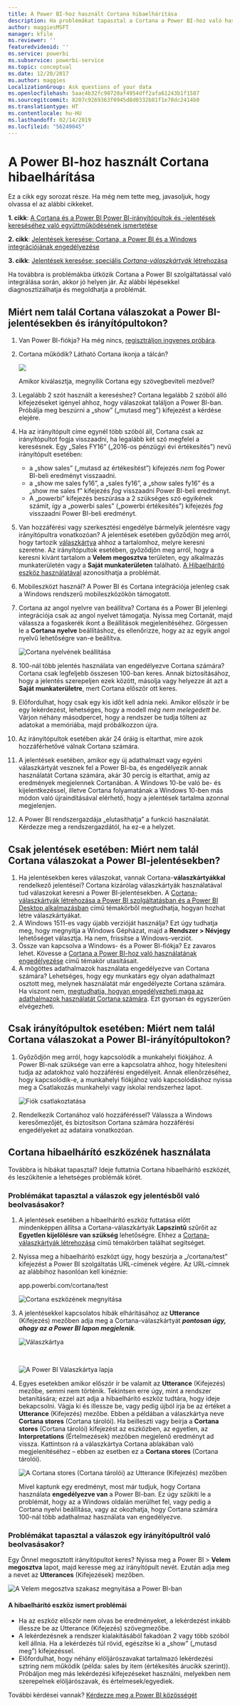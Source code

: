 ```yaml
---
title: A Power BI-hoz használt Cortana hibaelhárítása
description: Ha problémákat tapasztal a Cortana a Power BI-hoz való használata során, próbálja ki az alábbi javaslatokat.
author: maggiesMSFT
manager: kfile
ms.reviewer: ''
featuredvideoid: ''
ms.service: powerbi
ms.subservice: powerbi-service
ms.topic: conceptual
ms.date: 12/20/2017
ms.author: maggies
LocalizationGroup: Ask questions of your data
ms.openlocfilehash: 5aac4b32fc90720af4954dff2afa61243b1f1587
ms.sourcegitcommit: 8207c9269363f0945d8d0332b81f1e78dc2414b0
ms.translationtype: HT
ms.contentlocale: hu-HU
ms.lasthandoff: 02/14/2019
ms.locfileid: "56249045"
---
```

# <a name="troubleshoot-cortana-for-power-bi"></a>A Power BI-hoz használt Cortana hibaelhárítása
Ez a cikk egy sorozat része. Ha még nem tette meg, javasoljuk, hogy olvassa el az alábbi cikkeket.

**1. cikk**: [A Cortana és a Power BI Power BI-irányítópultok és -jelentések kereséséhez való együttműködésének ismertetése](service-cortana-intro.md)

**2. cikk**: [Jelentések keresése: Cortana, a Power BI és a Windows integrációjának engedélyezése](service-cortana-enable.md)

**3. cikk**: [Jelentések keresése: speciális *Cortana-válaszkártyák* létrehozása](service-cortana-answer-cards.md)

Ha továbbra is problémákba ütközik Cortana a Power BI szolgáltatással való integrálása során, akkor jó helyen jár. Az alábbi lépésekkel diagnosztizálhatja és megoldhatja a problémát.

## <a name="why-doesnt-cortana-find-answers-from-my-power-bi-reports-or-dashboards"></a>Miért nem talál Cortana válaszokat a Power BI-jelentésekben és irányítópultokon?
1. Van Power BI-fiókja?  Ha még nincs, [regisztráljon ingyenes próbára](https://powerbi.microsoft.com/get-started/).
2. Cortana működik?  Látható Cortana ikonja a tálcán?

    ![](media/service-cortana-troubleshoot/power-bi-cortana-icon.png)

    Amikor kiválasztja, megnyílik Cortana egy szövegbeviteli mezővel?
3. Legalább 2 szót használt a kereséshez? Cortana legalább 2 szóból álló kifejezéseket igényel ahhoz, hogy válaszokat találjon a Power BI-ban. Próbálja meg beszúrni a „show” („mutasd meg”) kifejezést a kérdése elejére.
4. Ha az irányítópult címe egynél több szóból áll, Cortana csak az irányítópultot fogja visszaadni, ha legalább két szó megfelel a keresésnek. Egy „Sales FY16” („2016-os pénzügyi évi értékesítés”) nevű irányítópult esetében:

   * a „show sales” („mutasd az értékesítést”) kifejezés *nem* fog Power BI-beli eredményt visszaadni.   
   * a „show me sales fy16”, a „sales fy16”, a „show sales fy16” és a „show me sales f” kifejezés *fog* visszaadni Power BI-beli eredményt.    
   * A „powerbi” kifejezés beszúrása a 2 szükséges szó egyikének számít, így a „powerbi sales” („powerbi értékesítés”) kifejezés *fog* visszaadni Power BI-beli eredményt.
5. Van hozzáférési vagy szerkesztési engedélye bármelyik jelentésre vagy irányítópultra vonatkozóan? A jelentések esetében győződjön meg arról, hogy tartozik [válaszkártya](service-cortana-answer-cards.md) ahhoz a tartalomhoz, melyre keresni szeretne.  Az irányítópultok esetében, győződjön meg arról, hogy a keresni kívánt tartalom a **Velem megosztva** területen, egy alkalmazás munkaterületén vagy a **Saját munkaterületen** található. [A Hibaelhárító eszköz használatával](#try-the-cortana-troubleshooting-tool) azonosíthatja a problémát.
6. Mobileszközt használ?  A Power BI és Cortana integrációja jelenleg csak a Windows rendszerű mobileszközökön támogatott.
7. Cortana az angol nyelvre van beállítva?  Cortana és a Power BI jelenlegi integrációja csak az angol nyelvet támogatja. Nyissa meg Cortanát, majd válassza a fogaskerék ikont a Beállítások megjelenítéséhez. Görgessen le a **Cortana nyelve** beállításhoz, és ellenőrizze, hogy az az egyik angol nyelvű lehetőségre van-e beállítva.

   ![Cortana nyelvének beállítása](media/service-cortana-troubleshoot/power-bi-cortana-language.png)
8. 100-nál több jelentés használata van engedélyezve Cortana számára?  Cortana csak legfeljebb összesen 100-ban keres.  Annak biztosításához, hogy a jelentés szerepeljen ezek között, másolja vagy helyezze át azt a **Saját munkaterületre**, mert Cortana először ott keres.
9. Előfordulhat, hogy csak egy kis időt kell adnia neki. Amikor először ír be egy lekérdezést, lehetséges, hogy a modell *még nem melegedett be*. Várjon néhány másodpercet, hogy a rendszer be tudja tölteni az adatokat a memóriába, majd próbálkozzon újra.
10. Az irányítópultok esetében akár 24 óráig is eltarthat, mire azok hozzáférhetővé válnak Cortana számára.    
11. A jelentések esetében, amikor egy új adathalmazt vagy egyéni válaszkártyát vesznek fel a Power BI-ba, és engedélyezik annak használatát Cortana számára, akár 30 percig is eltarthat, amíg az eredmények megjelennek Cortanában. A Windows 10-be való be- és kijelentkezéssel, illetve Cortana folyamatának a Windows 10-ben más módon való újraindításával elérhető, hogy a jelentések tartalma azonnal megjelenjen.  
12. A Power BI rendszergazdája „elutasíthatja” a funkció használatát. Kérdezze meg a rendszergazdától, ha ez-e a helyzet.

## <a name="reports-only-why-doesnt-cortana-find-answers-from-my-power-bi-reports"></a>Csak jelentések esetében: Miért nem talál Cortana válaszokat a Power BI-jelentésekben?
1. Ha jelentésekben keres válaszokat, vannak Cortana-**válaszkártyákkal** rendelkező jelentései? Cortana kizárólag válaszkártyák használatával tud válaszokat keresni a Power BI-jelentésekben.  A [Cortana-válaszkártyák létrehozása a Power BI szolgáltatásban és a Power BI Desktop alkalmazásban](service-cortana-answer-cards.md) című témakörből megtudhatja, hogyan hozhat létre válaszkártyákat.
2. A Windows 1511-es vagy újabb verzióját használja?  Ezt úgy tudhatja meg, hogy megnyitja a Windows Gépházat, majd a **Rendszer > Névjegy** lehetőséget választja. Ha nem, frissítse a Windows-verziót.
3. Össze van kapcsolva a Windows- és a Power BI-fiókja? Ez zavaros lehet. Kövesse a [Cortana a Power BI-hoz való használatának engedélyezése](service-cortana-enable.md#add-your-power-bi-credentials-to-windows) című témakör utasításait.
4. A mögöttes adathalmazok használata engedélyezve van Cortana számára? Lehetséges, hogy egy munkatárs egy olyan adathalmazt osztott meg, melynek használatát már engedélyezte Cortana számára. Ha viszont nem, [megtudhatja, hogyan engedélyezheti maga az adathalmazok használatát Cortana számára](service-cortana-enable.md). Ezt gyorsan és egyszerűen elvégezheti.

## <a name="dashboards-only-why-doesnt-cortana-find-answers-from-my-power-bi-dashboards"></a>Csak irányítópultok esetében: Miért nem talál Cortana válaszokat a Power BI-irányítópultokon?
1. Győződjön meg arról, hogy kapcsolódik a munkahelyi fiókjához. A Power BI-nak szüksége van erre a kapcsolatra ahhoz, hogy hitelesíteni tudja az adatokhoz való hozzáférési engedélyeit. Annak ellenőrzéséhez, hogy kapcsolódik-e, a munkahelyi fiókjához való kapcsolódáshoz nyissa meg a Csatlakozás munkahelyi vagy iskolai rendszerhez lapot.  

    ![Fiók csatlakoztatása](media/service-cortana-troubleshoot/power-bi-cortana-connect.png)
2. Rendelkezik Cortanához való hozzáféréssel? Válassza a Windows keresőmezőjét, és biztosítson Cortana számára hozzáférési engedélyeket az adataira vonatkozóan.

## <a name="try-the-cortana-troubleshooting-tool"></a>Cortana hibaelhárító eszközének használata
Továbbra is hibákat tapasztal?  Ideje futtatnia Cortana hibaelhárító eszközét, és leszűkítenie a lehetséges problémák körét.

### <a name="having-trouble-retrieving-answers-from-a-report"></a>Problémákat tapasztal a válaszok egy jelentésből való beolvasásakor?
1. A jelentések esetében a hibaelhárító eszköz futtatása előtt mindenképpen állítsa a Cortana-válaszkártyák **Lapszintű** szűrőit az **Egyetlen kijelölésre van szükség** lehetőségre. Ehhez a [Cortana-válaszkártyák létrehozása](service-cortana-answer-cards.md) című témakörben találhat segítséget.
2. Nyissa meg a hibaelhárító eszközt úgy, hogy beszúrja a „/cortana/test” kifejezést a Power BI szolgáltatás URL-címének végére. Az URL-címnek az alábbihoz hasonlóan kell kinéznie:

   app.powerbi.com/cortana/test

   ![Cortana eszközének megnyitása](media/service-cortana-troubleshoot/power-bi-cortana-tool2.png)
3. A jelentésekkel kapcsolatos hibák elhárításához az **Utterance** (Kifejezés) mezőben adja meg a Cortana-válaszkártyát ***pontosan úgy, ahogy az a Power BI lapon megjelenik***.

   ![Válaszkártya](media/service-cortana-troubleshoot/power-bi-answer-card-new.png)

   <br>

   ![A Power BI Válaszkártya lapja](media/service-cortana-troubleshoot/power-bi-answer-card2.png)
4. Egyes esetekben amikor először ír be valamit az **Utterance** (Kifejezés) mezőbe, semmi nem történik. Tekintsen erre úgy, mint a rendszer betanítására; ezzel azt adja a hibaelhárító eszköz tudtára, hogy ideje bekapcsolni. Vágja ki és illessze be, vagy pedig újból írja be az értéket a **Utterance** (Kifejezés) mezőbe. Ebben a példában a válaszkártya neve **Cortana stores** (Cortana tárolói). Ha beilleszti vagy beírja a **Cortana stores** (Cortana tárolói) kifejezést az eszközben, az egyetlen, az **Interpretations** (Értelmezések) mezőben megjelenő eredményt ad vissza. Kattintson rá a válaszkártya Cortana ablakában való megjelenítéséhez – ebben az esetben ez a **Cortana stores** (Cortana tárolói).

   ![A Cortana stores (Cortana tárolói) az Utterance (Kifejezés) mezőben](media/service-cortana-troubleshoot/power-bi-utterance.png)

   Mivel kaptunk egy eredményt, most már tudjuk, hogy Cortana használata **engedélyezve van** a Power BI-ban. Ez úgy szűkíti le a problémát, hogy az a Windows oldalán merülhet fel, vagy pedig a Cortana nyelvi beállítása, vagy az okozhatja, hogy Cortana számára 100-nál több adathalmaz használata van engedélyezve.

### <a name="having-trouble-retrieving-answers-from-a-dashboard"></a>Problémákat tapasztal a válaszok egy irányítópultról való beolvasásakor?
Egy Önnel megosztott irányítópultot keres?  Nyissa meg a Power BI > **Velem megosztva** lapot, majd keresse meg az irányítópult nevét.  Ezután adja meg a nevet az **Utterances** (Kifejezések) mezőben.

![A Velem megosztva szakasz megnyitása a Power BI-ban](media/service-cortana-troubleshoot/power-bi-cortana-shared-with-me.png)


#### <a name="troubleshooting-tool-known-issues"></a>A hibaelhárító eszköz ismert problémái
* Ha az eszköz először nem olvas be eredményeket, a lekérdezést inkább illessze be az Utterance (Kifejezés) szövegmezőbe.
* A lekérdezésnek a rendszer kialakításából fakadóan 2 vagy több szóból kell állnia.  Ha a lekérdezés túl rövid, egészítse ki a „show” („mutasd meg”) kifejezéssel.
* Előfordulhat, hogy néhány elöljárószavakat tartalmazó lekérdezési sztring nem működik (példa: sales by item (értékesítés árucikk szerint)). Próbáljon meg más lekérdezési kifejezéseket használni, melyekben nem szerepelnek elöljárószavak, és értelmesek/egyediek.

További kérdései vannak? [Kérdezze meg a Power BI közösségét](http://community.powerbi.com/)
